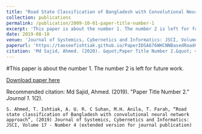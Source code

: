 ```yaml
---
title: "Road State Classification of Bangladesh with Convolutional Neural Network Approach"
collection: publications
permalink: /publication/2009-10-01-paper-title-number-1
excerpt: 'This paper is about the number 1. The number 2 is left for future work.'
date: 2019-08-10
venue: 'Journal of Systemics, Cybernetics and Informatics: JSCI, Volume 17 - N4'
paperurl: 'https://taoseefishtiak.github.io/PaperIDSA676WHCNNBasedRoadClassificationPaper.pdf'
citation: 'Md Sajid, Ahmed. (2020). &quot;Paper Title Number 2.&quot; <i>Journal 1</i>. 1(2).'
---
```

#This paper is about the number 1. The number 2 is left for future work.

[Download paper here](https://taoseefishtiak.github.io/PaperIDSA676WHCNNBasedRoadClassificationPaper.pdf)

Recommended citation: Md Sajid, Ahmed. (2019). "Paper Title Number 2." <i>Journal 1</i>. 1(2).

`S. Ahmed, T. Ishtiak, A. U. R. C Suhan, M.H. Anila, T. Farah, “Road state classification of Bangladesh with convolutional neural network approach”, (2019) Journal of Systemics, Cybernetics and Informatics: JSCI, Volume 17 - Number 4 (extended version for journal publication)`
